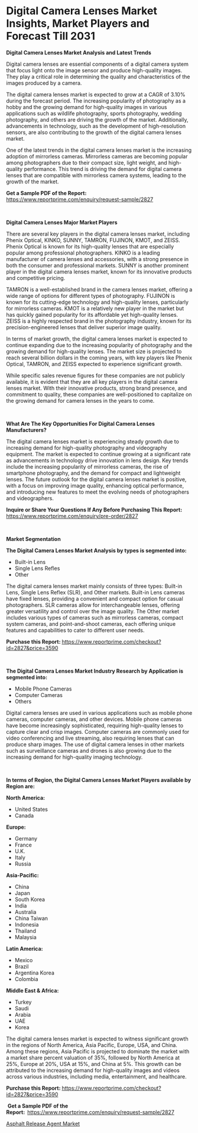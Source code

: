 <p><h1>Digital Camera Lenses Market Insights, Market Players and Forecast Till 2031</h1></p><p><strong>Digital Camera Lenses Market Analysis and Latest Trends</strong></p>
<p><p>Digital camera lenses are essential components of a digital camera system that focus light onto the image sensor and produce high-quality images. They play a critical role in determining the quality and characteristics of the images produced by a camera.</p><p>The digital camera lenses market is expected to grow at a CAGR of 3.10% during the forecast period. The increasing popularity of photography as a hobby and the growing demand for high-quality images in various applications such as wildlife photography, sports photography, wedding photography, and others are driving the growth of the market. Additionally, advancements in technology, such as the development of high-resolution sensors, are also contributing to the growth of the digital camera lenses market.</p><p>One of the latest trends in the digital camera lenses market is the increasing adoption of mirrorless cameras. Mirrorless cameras are becoming popular among photographers due to their compact size, light weight, and high-quality performance. This trend is driving the demand for digital camera lenses that are compatible with mirrorless camera systems, leading to the growth of the market.</p></p>
<p><strong>Get a Sample PDF of the Report:&nbsp;</strong> <a href="https://www.reportprime.com/enquiry/request-sample/2827">https://www.reportprime.com/enquiry/request-sample/2827</a></p>
<p>&nbsp;</p>
<p><strong>Digital Camera Lenses Major Market Players</strong></p>
<p><p>There are several key players in the digital camera lenses market, including Phenix Optical, KINKO, SUNNY, TAMRON, FUJINON, KMOT, and ZEISS. Phenix Optical is known for its high-quality lenses that are especially popular among professional photographers. KINKO is a leading manufacturer of camera lenses and accessories, with a strong presence in both the consumer and professional markets. SUNNY is another prominent player in the digital camera lenses market, known for its innovative products and competitive pricing.</p><p>TAMRON is a well-established brand in the camera lenses market, offering a wide range of options for different types of photography. FUJINON is known for its cutting-edge technology and high-quality lenses, particularly for mirrorless cameras. KMOT is a relatively new player in the market but has quickly gained popularity for its affordable yet high-quality lenses. ZEISS is a highly respected brand in the photography industry, known for its precision-engineered lenses that deliver superior image quality.</p><p>In terms of market growth, the digital camera lenses market is expected to continue expanding due to the increasing popularity of photography and the growing demand for high-quality lenses. The market size is projected to reach several billion dollars in the coming years, with key players like Phenix Optical, TAMRON, and ZEISS expected to experience significant growth.</p><p>While specific sales revenue figures for these companies are not publicly available, it is evident that they are all key players in the digital camera lenses market. With their innovative products, strong brand presence, and commitment to quality, these companies are well-positioned to capitalize on the growing demand for camera lenses in the years to come.</p></p>
<p>&nbsp;</p>
<p><strong>What Are The Key Opportunities For Digital Camera Lenses Manufacturers?</strong></p>
<p><p>The digital camera lenses market is experiencing steady growth due to increasing demand for high-quality photography and videography equipment. The market is expected to continue growing at a significant rate as advancements in technology drive innovation in lens design. Key trends include the increasing popularity of mirrorless cameras, the rise of smartphone photography, and the demand for compact and lightweight lenses. The future outlook for the digital camera lenses market is positive, with a focus on improving image quality, enhancing optical performance, and introducing new features to meet the evolving needs of photographers and videographers.</p></p>
<p><strong>Inquire or Share Your Questions If Any Before Purchasing This Report:</strong> <a href="https://www.reportprime.com/enquiry/pre-order/2827">https://www.reportprime.com/enquiry/pre-order/2827</a></p>
<p>&nbsp;</p>
<p><strong>Market Segmentation</strong></p>
<p><strong>The Digital Camera Lenses Market Analysis by types is segmented into:</strong></p>
<p><ul><li>Built-in Lens</li><li>Single Lens Refles</li><li>Other</li></ul></p>
<p><p>The digital camera lenses market mainly consists of three types: Built-in Lens, Single Lens Reflex (SLR), and Other markets. Built-in Lens cameras have fixed lenses, providing a convenient and compact option for casual photographers. SLR cameras allow for interchangeable lenses, offering greater versatility and control over the image quality. The Other market includes various types of cameras such as mirrorless cameras, compact system cameras, and point-and-shoot cameras, each offering unique features and capabilities to cater to different user needs.</p></p>
<p><strong>Purchase this Report:&nbsp;</strong><a href="https://www.reportprime.com/checkout?id=2827&price=3590">https://www.reportprime.com/checkout?id=2827&price=3590</a></p>
<p>&nbsp;</p>
<p><strong>The Digital Camera Lenses Market Industry Research by Application is segmented into:</strong></p>
<p><ul><li>Mobile Phone Cameras</li><li>Computer Cameras</li><li>Others</li></ul></p>
<p><p>Digital camera lenses are used in various applications such as mobile phone cameras, computer cameras, and other devices. Mobile phone cameras have become increasingly sophisticated, requiring high-quality lenses to capture clear and crisp images. Computer cameras are commonly used for video conferencing and live streaming, also requiring lenses that can produce sharp images. The use of digital camera lenses in other markets such as surveillance cameras and drones is also growing due to the increasing demand for high-quality imaging technology.</p></p>
<p>&nbsp;</p>
<p><strong>In terms of Region, the Digital Camera Lenses Market Players available by Region are:</strong></p>
<p>
    <p> <strong> North America: </strong>
        <ul>
            <li>United States</li>
            <li>Canada</li>
        </ul>
        </p> 
    <p> <strong> Europe: </strong>
        <ul>
            <li>Germany</li>
            <li>France</li>
            <li>U.K.</li>
            <li>Italy</li>
            <li>Russia</li>
        </ul>
        </p> 
    <p> <strong> Asia-Pacific: </strong>
        <ul>
            <li>China</li>
            <li>Japan</li>
            <li>South Korea</li>
            <li>India</li>
            <li>Australia</li>
            <li>China Taiwan</li>
            <li>Indonesia</li>
            <li>Thailand</li>
            <li>Malaysia</li>
        </ul>
        </p> 
    <p> <strong> Latin America: </strong>
        <ul>
            <li>Mexico</li>
            <li>Brazil</li>
            <li>Argentina Korea</li>
            <li>Colombia</li>
        </ul>
        </p> 
    <p> <strong> Middle East & Africa: </strong>
        <ul>
            <li>Turkey</li>
            <li>Saudi</li>
            <li>Arabia</li>
            <li>UAE</li>
            <li>Korea</li>
        </ul>
    </p>
    </p>
<p><p>The digital camera lenses market is expected to witness significant growth in the regions of North America, Asia Pacific, Europe, USA, and China. Among these regions, Asia Pacific is projected to dominate the market with a market share percent valuation of 35%, followed by North America at 25%, Europe at 20%, USA at 15%, and China at 5%. This growth can be attributed to the increasing demand for high-quality images and videos across various industries, including media, entertainment, and healthcare.</p></p>
<p><strong>Purchase this Report: </strong><a href="https://www.reportprime.com/checkout?id=2827&price=3590">https://www.reportprime.com/checkout?id=2827&price=3590</a></p>
<p>&nbsp;<strong>Get a Sample PDF of the Report:&nbsp;&nbsp;</strong><a href="https://www.reportprime.com/enquiry/request-sample/2827">https://www.reportprime.com/enquiry/request-sample/2827</a></p>
<p><strong></strong></p>
<p><p><a href="https://carnation-joke-41f.notion.site/Asphalt-Release-Agent-Market-Growth-Market-Trends-COVID-19-Impact-and-Forecasts-for-period-from-2-dbd98b567ddd4cddafd085d3048cff95">Asphalt Release Agent Market</a></p></p>